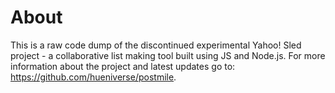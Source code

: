 # About

This is a raw code dump of the discontinued experimental Yahoo! Sled project - a collaborative list making tool built using JS and Node.js.
For more information about the project and latest updates go to: https://github.com/hueniverse/postmile.

